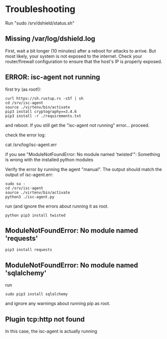 # Troubleshooting

Run "sudo /srv/dshield/status.sh"

## Missing /var/log/dshield.log

First, wait a bit longer (10 minutes) after a reboot for attacks to arrive. But most likely, your system is not exposed to the internet. Check your router/firewall configuration to ensure that the host's IP is properly exposed.

## ERROR: isc-agent not running

first try (as root!):

```
curl https://sh.rustup.rs -sSf | sh
cd /srv/isc-agent
source ./virtenv/bin/activate
pip3 install cryptography==3.4.6
pip3 install -r ./requirements.txt
```

and reboot. If you still get the "isc-agent not running" error... proceed.

check the error log:

cat /srv/log/isc-agent.err

if you see "ModuleNotFoundError: No module named 'twisted'": Something is wrong with the installed python modules

Verify the error by running the agent "manual". The output should match the output of isc-agent.err:

```
sudo su -
cd /srv/isc-agent
source ./virtenv/bin/activate
python3 ./isc-agent.py
```

run (and ignore the errors about running it as root.

```python pip3 install twisted``` 

## ModuleNotFoundError: No module named 'requests'

```pip3 install requests```

## ModuleNotFoundError: No module named 'sqlalchemy'

run

```sudo pip3 install sqlalchemy```

and ignore any warnings about running pip as root.

## Plugin tcp:http not found

In this case, the isc-agent is actually running






